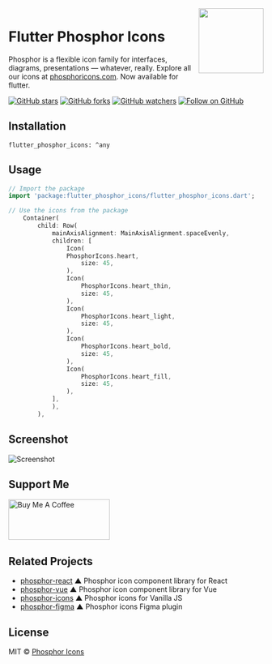 <img src="https://github.com/afkcodes/flutter_phosphor_icons/blob/master/meta/phosphor-mark-tight-yellow.png" width="128" align="right" />

# Flutter Phosphor Icons

Phosphor is a flexible icon family for interfaces, diagrams, presentations — whatever, really. Explore all our icons at [phosphoricons.com](https://phosphoricons.com).
Now available for flutter.

[![GitHub stars](https://img.shields.io/github/stars/afkcodes/flutter_phosphor_icons?style=flat-square&label=Star)](https://github.com/afkcodes/flutter_phosphor_icons)
[![GitHub forks](https://img.shields.io/github/forks/afkcodes/flutter_phosphor_icons?style=flat-square&label=Fork)](https://github.com/afkcodes/flutter_phosphor_icons/fork)
[![GitHub watchers](https://img.shields.io/github/watchers/afkcodes/flutter_phosphor_icons?style=flat-square&label=Watch)](https://github.com/afkcodes/flutter_phosphor_icons)
[![Follow on GitHub](https://img.shields.io/github/followers/afkcodes?style=flat-square&label=Follow)](https://github.com/afkcodes)

## Installation

`flutter_phosphor_icons: ^any`

## Usage

```dart
// Import the package
import 'package:flutter_phosphor_icons/flutter_phosphor_icons.dart';

// Use the icons from the package
    Container(
        child: Row(
            mainAxisAlignment: MainAxisAlignment.spaceEvenly,
            children: [
                Icon(
                PhosphorIcons.heart,
                    size: 45,
                ),
                Icon(
                    PhosphorIcons.heart_thin,
                    size: 45,
                ),
                Icon(
                    PhosphorIcons.heart_light,
                    size: 45,
                ),
                Icon(
                    PhosphorIcons.heart_bold,
                    size: 45,
                ),
                Icon(
                    PhosphorIcons.heart_fill,
                    size: 45,
                ),
            ],
            ),
        ),
```

## Screenshot

![Screenshot](https://github.com/afkcodes/flutter_phosphor_icons/blob/master/meta/screen.png)

## Support Me

<a href="https://www.buymeacoffee.com/afkcodes" target="_blank">
<img src="https://cdn.buymeacoffee.com/buttons/v2/default-blue.png" width="200" height="80"
alt="Buy Me A Coffee" >
</a>

## Related Projects

- [phosphor-react](https://github.com/phosphor-icons/phosphor-react) ▲ Phosphor icon component library for React
- [phosphor-vue](https://github.com/phosphor-icons/phosphor-vue) ▲ Phosphor icon component library for Vue
- [phosphor-icons](https://github.com/phosphor-icons/phosphor-icons) ▲ Phosphor icons for Vanilla JS
- [phosphor-figma](https://github.com/phosphor-icons/phosphor-figma) ▲ Phosphor icons Figma plugin


## License

MIT © [Phosphor Icons](https://github.com/phosphor-icons)
